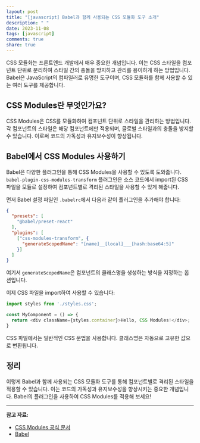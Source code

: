 ```yaml
---
layout: post
title: "[javascript] Babel과 함께 사용되는 CSS 모듈화 도구 소개"
description: " "
date: 2023-11-08
tags: [javascript]
comments: true
share: true
---
```


CSS 모듈화는 프론트엔드 개발에서 매우 중요한 개념입니다. 이는 CSS 스타일을 컴포넌트 단위로 분리하여 스타일 간의 충돌을 방지하고 관리를 용이하게 하는 방법입니다. Babel은 JavaScript의 컴파일러로 유명한 도구이며, CSS 모듈화를 함께 사용할 수 있는 여러 도구를 제공합니다.

## CSS Modules란 무엇인가요?

CSS Modules은 CSS를 모듈화하여 컴포넌트 단위로 스타일을 관리하는 방법입니다. 각 컴포넌트의 스타일은 해당 컴포넌트에만 적용되며, 글로벌 스타일과의 충돌을 방지할 수 있습니다. 이로써 코드의 가독성과 유지보수성이 향상됩니다.

## Babel에서 CSS Modules 사용하기

Babel은 다양한 플러그인을 통해 CSS Modules을 사용할 수 있도록 도와줍니다. `babel-plugin-css-modules-transform` 플러그인은 소스 코드에서 import된 CSS 파일을 모듈로 설정하여 컴포넌트별로 격리된 스타일을 사용할 수 있게 해줍니다.

먼저 Babel 설정 파일인 `.babelrc`에서 다음과 같이 플러그인을 추가해야 합니다:

```json
{
  "presets": [
    "@babel/preset-react"
  ],
  "plugins": [
    ["css-modules-transform", {
      "generateScopedName": "[name]__[local]___[hash:base64:5]"
    }]
  ]
}
```

여기서 `generateScopedName`은 컴포넌트의 클래스명을 생성하는 방식을 지정하는 옵션입니다.

이제 CSS 파일을 import하여 사용할 수 있습니다:

```javascript
import styles from './styles.css';

const MyComponent = () => {
  return <div className={styles.container}>Hello, CSS Modules!</div>;
}
```

CSS 파일에서는 일반적인 CSS 문법을 사용합니다. 클래스명은 자동으로 고유한 값으로 변환됩니다.

## 정리

이렇게 Babel과 함께 사용되는 CSS 모듈화 도구를 통해 컴포넌트별로 격리된 스타일을 적용할 수 있습니다. 이는 코드의 가독성과 유지보수성을 향상시키는 중요한 개념입니다. Babel의 플러그인을 사용하여 CSS Modules를 적용해 보세요!

---

**참고 자료:**

- [CSS Modules 공식 문서](https://github.com/css-modules/css-modules)
- [Babel](https://babeljs.io/)